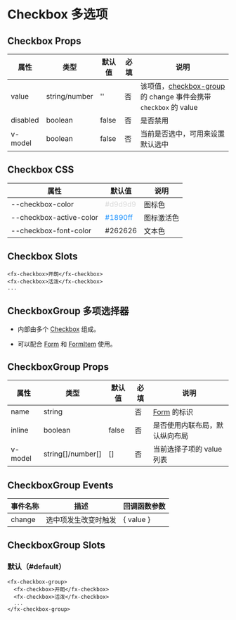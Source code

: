 # Checkbox 多选项

## Checkbox Props

| 属性     | 类型          | 默认值 | 必填 | 说明                                                                                  |
| -------- | ------------- | ------ | ---- | ------------------------------------------------------------------------------------- |
| value    | string/number | ''     | 否   | 该项值，[checkbox-group](./CheckboxGroup.md) 的 change 事件会携带 `checkbox` 的 value |
| disabled | boolean       | false  | 否   | 是否禁用                                                                              |
| v-model  | boolean       | false  | 否   | 当前是否选中，可用来设置默认选中                                                      |

## Checkbox CSS

| 属性                    | 默认值                             | 说明       |
| ----------------------- | ---------------------------------- | ---------- |
| --checkbox-color        | <font color=#d9d9d9>#d9d9d9</font> | 图标色     |
| --checkbox-active-color | <font color=#1890ff>#1890ff</font> | 图标激活色 |
| --checkbox-font-color   | <font color=#262626>#262626</font> | 文本色     |

## Checkbox Slots

```
<fx-checkbox>开朗</fx-checkbox>
<fx-checkbox>活泼</fx-checkbox>
...
```

## CheckboxGroup 多项选择器

- 内部由多个 [Checkbox](./Checkbox.md#Checkbox-多选项) 组成。

- 可以配合 [Form](./Form.md) 和 [FormItem](./Form.md#formitem-表单项) 使用。

## CheckboxGroup Props

| 属性    | 类型              | 默认值 | 必填 | 说明                           |
| ------- | ----------------- | ------ | ---- | ------------------------------ |
| name    | string            |        | 否   | [Form](./Form.md) 的标识       |
| inline  | boolean           | false  | 否   | 是否使用内联布局，默认纵向布局 |
| v-model | string[]/number[] | []     | 否   | 当前选择子项的 value 列表      |

## CheckboxGroup Events

| 事件名称 | 描述                 | 回调函数参数 |
| -------- | -------------------- | ------------ |
| change   | 选中项发生改变时触发 | { value }    |

## CheckboxGroup Slots

### 默认（#default）

```
<fx-checkbox-group>
  <fx-checkbox>开朗</fx-checkbox>
  <fx-checkbox>活泼</fx-checkbox>
  ...
</fx-checkbox-group>
```
